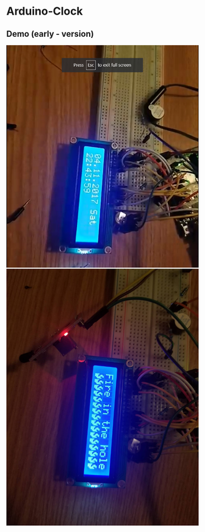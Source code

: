 # Arduino-Clock

## Demo (early - version)
![alt text](https://github.com/razvanMiu/Arduino-Clock/blob/master/demo/ceas.png)
![alt text](https://github.com/razvanMiu/Arduino-Clock/blob/master/demo/ceas2.jpg)
